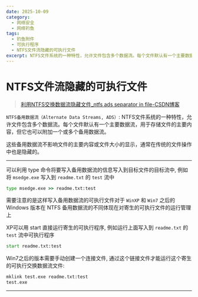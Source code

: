 ```yaml
---
date: 2025-10-09
category:
  - 网络安全
  - 网络钓鱼
tags:
  - 钓鱼附件
  - 可执行程序
  - NTFS文件流隐藏的可执行文件
excerpt: NTFS文件系统的一种特性，允许文件包含多个数据流。每个文件默认有一个主要数据流，用于存储文件的主要内容，但它也可以附加一个或多个备用数据流。这些备用数据流不影响文件的主要内容或文件大小的显示，通常在传统的文件操作中也是隐藏的。
---
```


# NTFS文件流隐藏的可执行文件

> [利用NTFS交换数据流隐藏文件_ntfs ads separator in file-CSDN博客](https://blog.csdn.net/Hexuefu_Bayonet/article/details/107237309)

`NTFS备用数据流（Alternate Data Streams, ADS）`: NTFS文件系统的一种特性，允许文件包含多个数据流。每个文件默认有一个主要数据流，用于存储文件的主要内容，但它也可以附加一个或多个备用数据流。

这些备用数据流不影响文件的主要内容或文件大小的显示，通常在传统的文件操作中也是隐藏的。

---

可以利用 type 命令将要写入备用数据流的信息写入到目标文件的目标流中, 例如将 `msedge.exe` 写入到 `readme.txt` 的 `test` 流中

```cmd
type msedge.exe >> readme.txt:test
```

需要注意的是这样写入备用数据流的可执行文件对于 `WinXP` 和 `Win7` 之后的 Windows 版本在 NTFS 备用数据流的不同体现在对寄生的可执行文件的运行管理上

XP可以用 start 直接运行寄生的可执行程序, 例如运行上面写入到 `readme.txt` 的 `test` 流中可执行程序

```cmd
start readme.txt:test
```

Win7之后的版本需要手动创建一个连接文件, 通过这个链接文件才能运行这个寄生的可执行交换数据流文件:

```cmd
mklink test.exe readme.txt:test
test.exe
```

---

